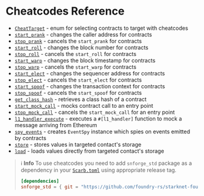 # Cheatcodes Reference

- [`CheatTarget`](cheatcodes/cheat_target.md) - enum for selecting contracts to target with cheatcodes
- [`start_prank`](cheatcodes/start_prank.md) - changes the caller address for contracts
- [`stop_prank`](cheatcodes/stop_prank.md) - cancels the `start_prank` for contracts
- [`start_roll`](cheatcodes/start_roll.md) - changes the block number for contracts
- [`stop_roll`](cheatcodes/stop_roll.md) - cancels the `start_roll` for contracts
- [`start_warp`](cheatcodes/start_warp.md) - changes the block timestamp for contracts
- [`stop_warp`](cheatcodes/stop_warp.md) - cancels the `start_warp` for contracts
- [`start_elect`](cheatcodes/start_elect.md) - changes the sequencer address for contracts
- [`stop_elect`](cheatcodes/stop_elect.md) - cancels the `start_elect` for contracts
- [`start_spoof`](cheatcodes/start_spoof.md) - changes the transaction context for contracts
- [`stop_spoof`](cheatcodes/stop_spoof.md) - cancels the `start_spoof` for contracts
- [`get_class_hash`](cheatcodes/get_class_hash.md) - retrieves a class hash of a contract
- [`start_mock_call`](cheatcodes/start_mock_call.md) - mocks contract call to an entry point
- [`stop_mock_call`](cheatcodes/stop_mock_call.md) - cancels the `start_mock_call` for an entry point
- [`l1_handler_execute`](cheatcodes/l1_handler_execute.md) - executes a `#[l1_handler]` function to mock a message arriving from Ethereum
- [`spy_events`](cheatcodes/spy_events.md) - creates `EventSpy` instance which spies on events emitted by contracts
- [`store`](cheatcodes/store.md) - stores values in targeted contact's storage
- [`load`](cheatcodes/load.md) - loads values directly from targeted contact's storage

> ℹ️ **Info**
> To use cheatcodes you need to add `snforge_std` package as a dependency in
> your [`Scarb.toml`](https://docs.swmansion.com/scarb/docs/guides/dependencies.html#adding-a-dependency)
> using appropriate release tag.
>
> ```toml
> [dependencies]
> snforge_std = { git = "https://github.com/foundry-rs/starknet-foundry.git", tag = "v0.12.0" }
> ```
